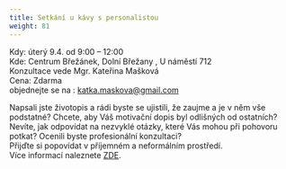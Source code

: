 ```yaml
---
title: Setkání u kávy s personalistou
weight: 81
---
```

Kdy: úterý 9.4. od 9:00 – 12:00\
Kde: Centrum Břežánek, Dolní Břežany , U náměstí 712\
Konzultace vede Mgr. Kateřina Mašková\
Cena: Zdarma\
objednejte se na :  katka.maskova@gmail.com

Napsali jste životopis a rádi byste se ujistili, že zaujme a je v něm vše podstatné? Chcete, aby Váš motivační dopis byl odlišných od ostatních? Nevíte, jak odpovídat na nezvyklé otázky, které Vás mohou při pohovoru potkat? Ocenili byste profesionální konzultaci?\
Přijďte si popovídat v příjemném a neformálním prostředí.\
Více informací naleznete [ZDE](https://www.vigvam-db.cz/dospeli/kurzy-a-akce/).
